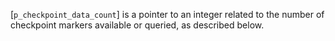 [`p_checkpoint_data_count`] is a pointer to an integer related to the
number of checkpoint markers available or queried, as described below.
